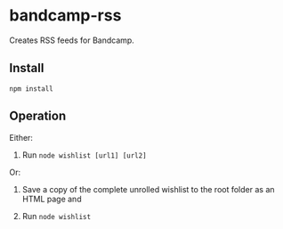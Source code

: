 # bandcamp-rss

Creates RSS feeds for Bandcamp.

## Install

`npm install`

## Operation

Either:

1) Run `node wishlist [url1] [url2]`

Or:

1) Save a copy of the complete unrolled wishlist to the root folder as an HTML page and

2) Run `node wishlist`